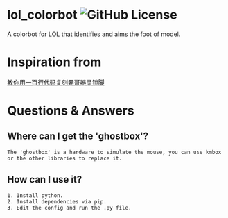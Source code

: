 # lol_colorbot ![GitHub License](https://img.shields.io/github/license/jhl337/lol_colorbot)
A colorbot for LOL that identifies and aims the foot of model.
# Inspiration from
[教你用一百行代码复刻霸哥器灵锁脚](https://www.bilibili.com/video/BV13J4m1h7fL"bilibili")
# Questions & Answers
## Where can I get the 'ghostbox'?
    The 'ghostbox' is a hardware to simulate the mouse, you can use kmbox or the other libraries to replace it.
## How can I use it?
    1. Install python.
    2. Install dependencies via pip.
    3. Edit the config and run the .py file.
